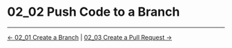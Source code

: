 # 02_02 Push Code to a Branch
<!-- FooterStart -->
---
[← 02_01 Create a Branch](../02_01_create_a_branch/README.md) | [02_03 Create a Pull Request →](../02_03_create_a_pull_request/README.md)
<!-- FooterEnd -->
